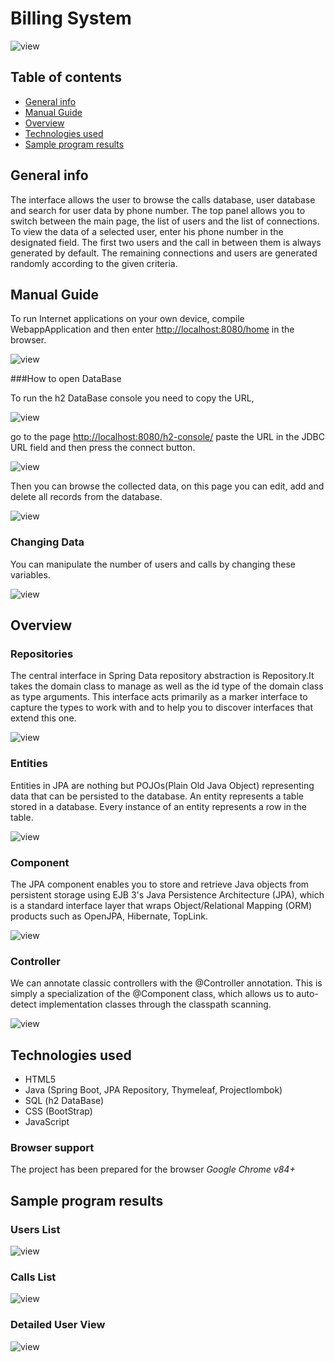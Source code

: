 # Billing System

![view](./screens/Screen1.JPG)


## Table of contents
* [General info](#general-info)
* [Manual Guide](#Manual-Guide)
* [Overview](#Overview)
* [Technologies used](#Technologies-used)
* [Sample program results](#Sample-program-results)

## General info
The interface allows the user to browse the calls database, user database and search for 
user data by phone number. The top panel allows you to switch between the main page, the list 
of users and the list of connections. To view the data of a selected user, enter his phone 
number in the designated field. The first two users and the call in between them is always generated 
by default. The remaining connections and users are generated randomly according to the given
criteria.

## Manual Guide
To run Internet applications on your own device, compile WebappApplication and then enter 
[http://localhost:8080/home](http://localhost:8080/home) in the browser.

![view](./screens/WebapplicationScreen.JPG)

###How to open DataBase

To run the h2 DataBase console you need to copy the URL, 

![view](./screens/h2Code.JPG)

go to the page [http://localhost:8080/h2-console/](http://localhost:8080/h2-console/)
paste the URL in the JDBC URL field and then press the connect button.

![view](./screens/h2Console.jpg)

Then you can browse the collected data, on this page you can edit, add and delete all 
records from the database.

![view](./screens/h2DataBase.JPG)


### Changing Data
You can manipulate the number of users and calls by changing these variables.

![view](./screens/CriteriaScreen.JPG)

## Overview

### Repositories
The central interface in Spring Data repository abstraction is Repository.It takes the domain class to manage as
well as the id type of the domain class as type arguments. This interface acts primarily as a marker interface to 
capture the types to work with and to help you to discover interfaces that extend this one.

![view](./screens/RepositoryScreen.JPG)

### Entities
Entities in JPA are nothing but POJOs(Plain Old Java Object) representing data that can be persisted to the database.
An entity represents a table stored in a database. Every instance of an entity represents a row in the table.

![view](./screens/EntityScreen.JPG)

### Component
The JPA component enables you to store and retrieve Java objects from persistent storage using EJB 3's Java Persistence
Architecture (JPA), which is a standard interface layer that wraps Object/Relational Mapping (ORM) products 
such as OpenJPA, Hibernate, TopLink.

![view](./screens/ComponentScreen.JPG)

### Controller
We can annotate classic controllers with the @Controller annotation. This is simply a specialization of the @Component class, 
which allows us to auto-detect implementation classes through the classpath scanning.

![view](./screens/ControllerScreen.JPG)

## Technologies used

* HTML5
* Java (Spring Boot, JPA Repository, Thymeleaf, Projectlombok)
* SQL (h2 DataBase)
* CSS (BootStrap)
* JavaScript


### Browser support
The project has been prepared for the browser *Google Chrome v84+*


## Sample program results

### Users List
![view](./screens/Screen2.JPG)
### Calls List
![view](./screens/Screen3.JPG)
### Detailed User View
![view](./screens/Screen4.JPG)

